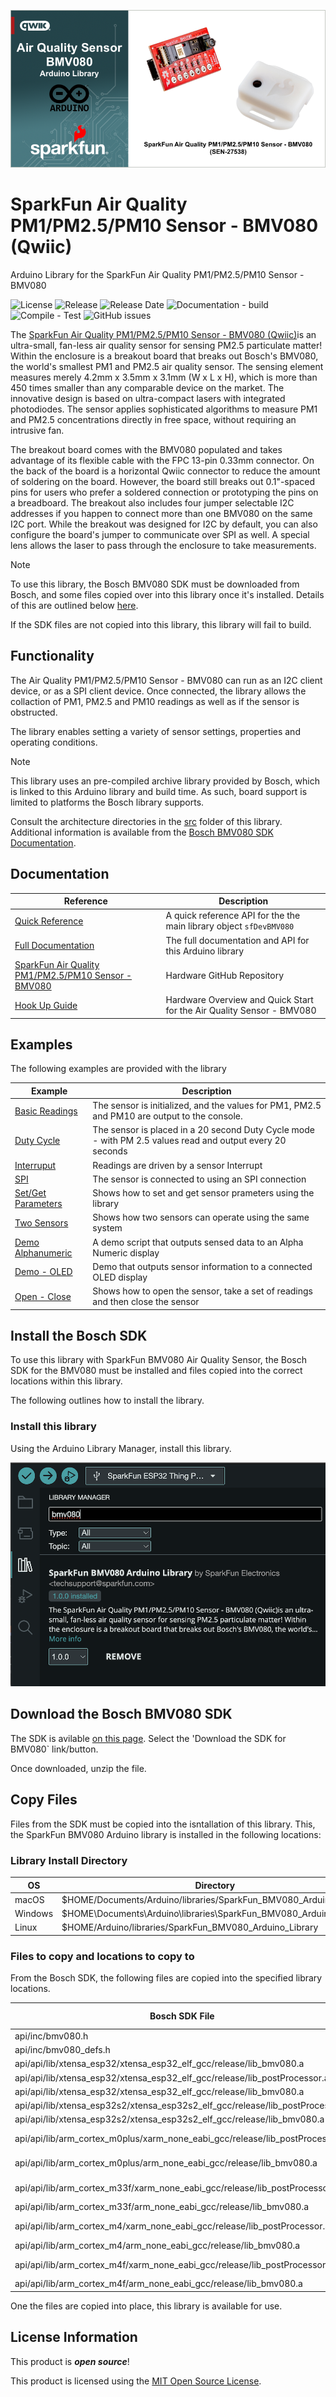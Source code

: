 ![SparkFun Air Quality PM1/PM2.5/PM10 Sensor (Qwiic)](docs/images/gh-banner-2025-arduino-bmv080.png "SparkFun Air Quality PM1/PM2.5/PM10 Sensor (Qwiic)")

# SparkFun Air Quality PM1/PM2.5/PM10 Sensor - BMV080 (Qwiic)

Arduino Library for the SparkFun Air Quality PM1/PM2.5/PM10 Sensor - BMV080

![License](https://img.shields.io/github/license/sparkfun/SparkFun_BMV080_Arduino_Library)
![Release](https://img.shields.io/github/v/release/sparkfun/SparkFun_BMV080_Arduino_Library)
![Release Date](https://img.shields.io/github/release-date/sparkfun/SparkFun_BMV080_Arduino_Library)
![Documentation - build](https://img.shields.io/github/actions/workflow/status/sparkfun/SparkFun_BMV080_Arduino_Library/build-deploy-ghpages.yml?label=doc%20build)
![Compile - Test](https://img.shields.io/github/actions/workflow/status/sparkfun/SparkFun_BMV080_Arduino_Library/compile-sketch.yml?label=compile%20test)
![GitHub issues](https://img.shields.io/github/issues/sparkfun/SparkFun_BMV080_Arduino_Library)

The [SparkFun Air Quality PM1/PM2.5/PM10 Sensor - BMV080 (Qwiic)](https://www.sparkfun.com/sparkfun-air-quality-pm1-pm2-5-pm10-sensor-bmv080-qwiic.html)is an ultra-small, fan-less air quality sensor for sensing PM2.5 particulate matter! Within the enclosure is a breakout board that breaks out Bosch's BMV080, the world's smallest PM1 and PM2.5 air quality sensor. The sensing element measures merely 4.2mm x 3.5mm x 3.1mm (W x L x H), which is more than 450 times smaller than any comparable device on the market. The innovative design is based on ultra-compact lasers with integrated photodiodes. The sensor applies sophisticated algorithms to measure PM1 and PM2.5 concentrations directly in free space, without requiring an intrusive fan.

The breakout board comes with the BMV080 populated and takes advantage of its flexible cable with the FPC 13-pin 0.33mm connector. On the back of the board is a horizontal Qwiic connector to reduce the amount of soldering on the board. However, the board still breaks out 0.1"-spaced pins for users who prefer a soldered connection or prototyping the pins on a breadboard. The breakout also includes four jumper selectable I2C addresses if you happen to connect more than one BMV080 on the same I2C port. While the breakout was designed for I2C by default, you can also configure the board's jumper to communicate over SPI as well. A special lens allows the laser to pass through the enclosure to take measurements.

> [!NOTE]
> To use this library, the Bosch BMV080 SDK must be downloaded from Bosch, and some files copied over into this library once it's installed. Details of this are outlined below [here](#install-the-bosch-sdk).
>
> If the SDK files are not copied into this library, this library will fail to build.

## Functionality

The Air Quality PM1/PM2.5/PM10 Sensor - BMV080  can run as an I2C client device, or as a SPI client device. Once connected, the library allows the collaction of PM1, PM2.5 and PM10 readings as well as if the sensor is obstructed.

The library enables setting a variety of sensor settings, properties and operating conditions.

> [!NOTE]
>
> This library uses an pre-compiled archive library provided by Bosch, which is linked to this Arduino library and build time. As such, board support is limited to platforms the Bosch library supports.
>
> Consult the architecture directories in the [src](src/) folder of this library. Additional information is available from the [Bosch BMV080 SDK Documentation](https://www.bosch-sensortec.com/products/environmental-sensors/particulate-matter-sensor/bmv080/#documents).

## Documentation

|Reference | Description |
|---|---|
|[Quick Reference](https://docs.sparkfun.com/SparkFun_BMV080_Arduino_Library/classsf_dev_b_m_v080.html)| A quick reference API for the the main library object ```sfDevBMV080```|
|[Full Documentation](https://docs.sparkfun.com/SparkFun_BMV080_Arduino_Library/)| The full documentation and API for this Arduino library|
|[SparkFun Air Quality PM1/PM2.5/PM10 Sensor - BMV080](https://github.com/sparkfun/SparkFun_Particulate_Matter_Sensor_Breakout_BMV080)| Hardware GitHub Repository|
|[Hook Up Guide](https://docs.sparkfun.com/SparkFun_Particulate_Matter_Sensor_Breakout_BMV080) | Hardware Overview and Quick Start for the Air Quality Sensor - BMV080 |

## Examples

The following examples are provided with the library

| Example | Description |
|---|---|
|[Basic Readings](examples/Example_01_BasicReadings/Example_01_BasicReadings.ino)| The sensor is initialized, and the values for PM1, PM2.5 and PM10 are output to the console.|
|[Duty Cycle](examples/Example_02_DutyCycle/Example_02_DutyCycle.ino)| The sensor is placed in a 20 second Duty Cycle mode - with PM 2.5 values read and output every 20 seconds|
|[Interruput](examples/Example_03_Interrupt/Example_03_Interrupt.ino)|Readings are driven by a sensor Interrupt|
|[SPI](examples/Example_04_SPI/Example_04_SPI.ino)|The sensor is connected to using an SPI connection|
|[Set/Get Parameters](examples/Example_05_Parameters/Example_05_Parameters.ino)|Shows how to set and get sensor prameters using the library|
|[Two Sensors](examples/Example_06_TwoSensors/Example_06_TwoSensors.ino)|Shows how two sensors can operate using the same system|
|[Demo Alphanumeric](examples/Example_07_Demo_Alphanumeric/Example_07_Demo_Alphanumeric.ino)|A demo script that outputs sensed data to an Alpha Numeric display|
|[Demo - OLED](examples/Example_08_Demo_Oled/Example_08_Demo_Oled.ino)| Demo that outputs sensor information to a connected OLED display|
|[Open - Close](examples/Example_09_OpenClose/Example_09_OpenClose.ino)|Shows how to open the sensor, take a set of readings and then close the sensor|

## Install the Bosch SDK

To use this library with SparkFun BMV080 Air Quality Sensor, the Bosch SDK for the BMV080 must be installed and files copied into the correct locations within this library.

The following outlines how to install the library.

### Install this library

Using the Arduino Library Manager, install this library.

![Install Library](docs/images/sdk-arduino-install.png)

## Download the Bosch BMV080 SDK

The SDK is avilable [on this page](https://www.bosch-sensortec.com/products/environmental-sensors/particulate-matter-sensor/bmv080/#documents). Select the 'Download the SDK for BMV080` link/button.

Once downloaded, unzip the file.

## Copy Files

Files from the SDK must be copied into the isntallation of this library. This, the SparkFun BMV080 Arduino library is installed in the following locations:

### Library Install Directory

| OS | Directory|
|---|---|
|macOS | $HOME/Documents/Arduino/libraries/SparkFun_BMV080_Arduino_Library|
|Windows | $HOME\Documents\Arduino\libraries\SparkFun_BMV080_Arduino_Library|
|Linux| $HOME/Arduino/libraries/SparkFun_BMV080_Arduino_Library|

### Files to copy and locations to copy to

From the Bosch SDK, the following files are copied into the specified library locations.

|Bosch SDK File | SparkFun BMV080 Arduino Library Directory|
|--|--|
|api/inc/bmv080.h| src/sfTk/bmv080.h|
|api/inc/bmv080_defs.h| src/sfTk/bmv080_defs.h|
|api/api/lib/xtensa_esp32/xtensa_esp32_elf_gcc/release/lib_bmv080.a | src/esp32/lib_bmv080.a|
|api/api/lib/xtensa_esp32/xtensa_esp32_elf_gcc/release/lib_postProcessor.a | src/esp32/lib_postProcessor.a|
|api/api/lib/xtensa_esp32/xtensa_esp32_elf_gcc/release/lib_bmv080.a | src/esp32/lib_bmv080.a|
|api/api/lib/xtensa_esp32s2/xtensa_esp32s2_elf_gcc/release/lib_postProcessor.a | src/esp32s2/lib_postProcessor.a|
|api/api/lib/xtensa_esp32s2/xtensa_esp32s2_elf_gcc/release/lib_bmv080.a | src/esp32s2/lib_bmv080.a|
|api/api/lib/arm_cortex_m0plus/xarm_none_eabi_gcc/release/lib_postProcessor.a | src/cortex-m0plus/lib_postProcessor.a|
|api/api/lib/arm_cortex_m0plus/arm_none_eabi_gcc/release/lib_bmv080.a | src/cortex-m0plus/lib_bmv080.a|
|api/api/lib/arm_cortex_m33f/xarm_none_eabi_gcc/release/lib_postProcessor.a | src/cortex-m33/lib_postProcessor.a|
|api/api/lib/arm_cortex_m33f/arm_none_eabi_gcc/release/lib_bmv080.a | src/cortex-m33/lib_bmv080.a|
|api/api/lib/arm_cortex_m4/xarm_none_eabi_gcc/release/lib_postProcessor.a | src/cortex-m4/lib_postProcessor.a|
|api/api/lib/arm_cortex_m4/arm_none_eabi_gcc/release/lib_bmv080.a | src/cortex-m4/lib_bmv080.a|
|api/api/lib/arm_cortex_m4f/xarm_none_eabi_gcc/release/lib_postProcessor.a | src/cortex-m4f/lib_postProcessor.a|
|api/api/lib/arm_cortex_m4f/arm_none_eabi_gcc/release/lib_bmv080.a | src/cortex-m4f/lib_bmv080.a|

One the files are copied into place, this library is available for use.

## License Information

This product is ***open source***!

This product is licensed using the [MIT Open Source License](https://opensource.org/license/mit).
